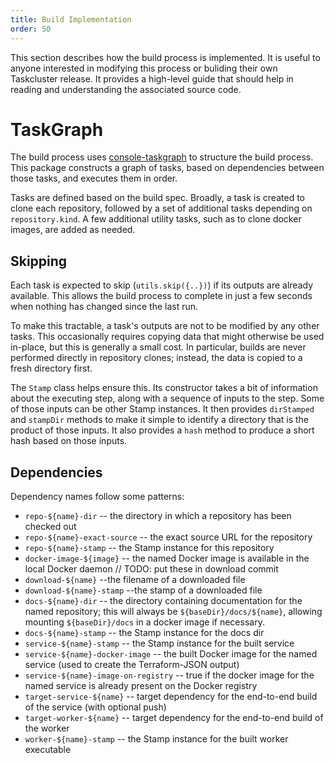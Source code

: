```yaml
---
title: Build Implementation
order: 50
---
```


This section describes how the build process is implemented.
It is useful to anyone interested in modifying this process or buliding their own Taskcluster release.
It provides a high-level guide that should help in reading and understanding the associated source code.

# TaskGraph

The build process uses [console-taskgraph](https://github.com/djmitche/console-taskgraph) to structure the build process.
This package constructs a graph of tasks, based on dependencies between those tasks, and executes them in order.

Tasks are defined based on the build spec.
Broadly, a task is created to clone each repository, followed by a set of additional tasks depending on `repository.kind`.
A few additional utility tasks, such as to clone docker images, are added as needed.

## Skipping

Each task is expected to skip (`utils.skip({..})`) if its outputs are already available.
This allows the build process to complete in just a few seconds when nothing has changed since the last run.

To make this tractable, a task's outputs are not to be modified by any other tasks.
This occasionally requires copying data that might otherwise be used in-place, but this is generally a small cost.
In particular, builds are never performed directly in repository clones; instead, the data is copied to a fresh directory first.

The `Stamp` class helps ensure this.
Its constructor takes a bit of information about the executing step, along with a sequence of inputs to the step.
Some of those inputs can be other Stamp instances.
It then provides `dirStamped `and `stampDir` methods to make it simple to identify a directory that is the product of those inputs.
It also provides a `hash` method to produce a short hash based on those inputs.

## Dependencies

Dependency names follow some patterns:

* `repo-${name}-dir` -- the directory in which a repository has been checked out
* `repo-${name}-exact-source` -- the exact source URL for the repository
* `repo-${name}-stamp` -- the Stamp instance for this repository
* `docker-image-${image}` -- the named Docker image is available in the local Docker daemon
    // TODO: put these in download commit
* `download-${name}` --the filename of a downloaded file
* `download-${name}-stamp` --the stamp of a downloaded file
* `docs-${name}-dir` -- the directory containing documentation for the named repository; this will always be `${baseDir}/docs/${name}`, allowing mounting `${baseDir}/docs` in a docker image if necessary.
* `docs-${name}-stamp` -- the Stamp instance for the docs dir
* `service-${name}-stamp` -- the Stamp instance for the built service
* `service-${name}-docker-image` -- the built Docker image for the named service (used to create the Terraform-JSON output)
* `service-${name}-image-on-registry` -- true if the docker image for the named service is already present on the Docker registry
* `target-service-${name}` -- target dependency for the end-to-end build of the service (with optional push)
* `target-worker-${name}` -- target dependency for the end-to-end build of the worker
* `worker-${name}-stamp` -- the Stamp instance for the built worker executable
